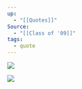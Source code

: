 ```yaml
---
up:
  - "[[Quotes]]"
Source:
  - "[[Class of '09]]"
tags:
  - quote
---
```


![](https://i.imgur.com/XU4N9Ed.jpeg)

![](https://i.imgur.com/xfex3IP.jpeg)
